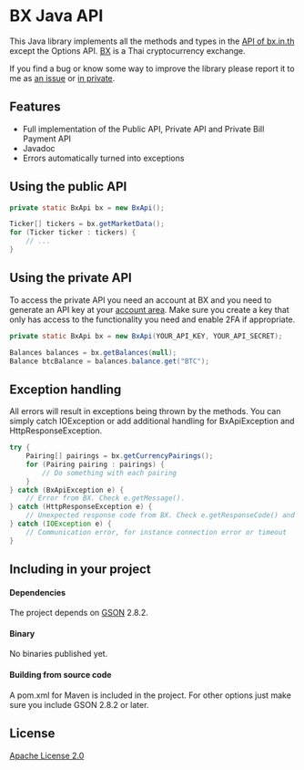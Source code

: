 BX Java API
===========

This Java library implements all the methods and types in the [API of bx.in.th](https://bx.in.th/info/api/) except the Options API. [BX](https://bx.in.th) is a Thai cryptocurrency exchange.

If you find a bug or know some way to improve the library please report it to me as [an issue](https://github.com/nadam/bx-java-api/issues) or [in private](https://telegram.me/nadam).

Features
--------
- Full implementation of the Public API, Private API and Private Bill Payment API
- Javadoc
- Errors automatically turned into exceptions

Using the public API
--------------------

```java
private static BxApi bx = new BxApi();
```

```java
Ticker[] tickers = bx.getMarketData();
for (Ticker ticker : tickers) {
    // ...
}
```

Using the private API
---------------------

To access the private API you need an account at BX and you need to generate an API key at your [account area](https://bx.in.th/account/). Make sure you create a key that only has access to the functionality you need and enable 2FA if appropriate.

```java
private static BxApi bx = new BxApi(YOUR_API_KEY, YOUR_API_SECRET);
```

```java
Balances balances = bx.getBalances(null);
Balance btcBalance = balances.balance.get("BTC");
```

Exception handling
------------------

All errors will result in exceptions being thrown by the methods. You can simply catch IOException or add additional handling for BxApiException and HttpResponseException.

```java
try {
    Pairing[] pairings = bx.getCurrencyPairings();
    for (Pairing pairing : pairings) {
        // Do something with each pairing
    }
} catch (BxApiException e) {
    // Error from BX. Check e.getMessage().
} catch (HttpResponseException e) {
    // Unexpected response code from BX. Check e.getResponseCode() and e.getMessage().
} catch (IOException e) {
    // Communication error, for instance connection error or timeout
}
```

Including in your project
-------------------------
#### Dependencies
The project depends on [GSON](https://github.com/google/gson)  2.8.2.

#### Binary
No binaries published yet.

#### Building from source code
A pom.xml for Maven is included in the project. For other options just make sure you include GSON 2.8.2 or later.

License
----------------
[Apache License 2.0](LICENSE)